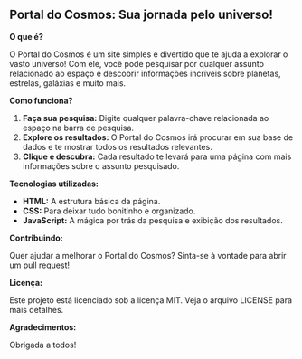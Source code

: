 ##  Portal do Cosmos: Sua jornada pelo universo!

**O que é?**

O Portal do Cosmos é um site simples e divertido que te ajuda a explorar o vasto universo! Com ele, você pode pesquisar por qualquer assunto relacionado ao espaço e descobrir informações incríveis sobre planetas, estrelas, galáxias e muito mais.

**Como funciona?**

1. **Faça sua pesquisa:** Digite qualquer palavra-chave relacionada ao espaço na barra de pesquisa.
2. **Explore os resultados:** O Portal do Cosmos irá procurar em sua base de dados e te mostrar todos os resultados relevantes. 
3. **Clique e descubra:** Cada resultado te levará para uma página com mais informações sobre o assunto pesquisado.

**Tecnologias utilizadas:**

* **HTML:** A estrutura básica da página.
* **CSS:** Para deixar tudo bonitinho e organizado.
* **JavaScript:** A mágica por trás da pesquisa e exibição dos resultados.

**Contribuindo:**

Quer ajudar a melhorar o Portal do Cosmos? Sinta-se à vontade para abrir um pull request! 

**Licença:**

Este projeto está licenciado sob a licença MIT. Veja o arquivo LICENSE para mais detalhes.

**Agradecimentos:**

Obrigada a todos!
